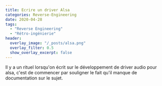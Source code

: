 ```yaml
---
title: Ecrire un driver Alsa
categories: Reverse-Engineering
date: 2020-04-28
tags:
  - "Reverse Engineering"
  - "Rétro-ingénierie"
header:
  overlay_image: "/_posts/alsa.png"
  overlay_filter: 0.5
  show_overlay_excerpt: false
---
```


Il y a un rituel lorsqu'on écrit sur le développement de driver audio pour alsa, c'est de commencer par souligner le fait qu'il manque de documentation sur le sujet.
